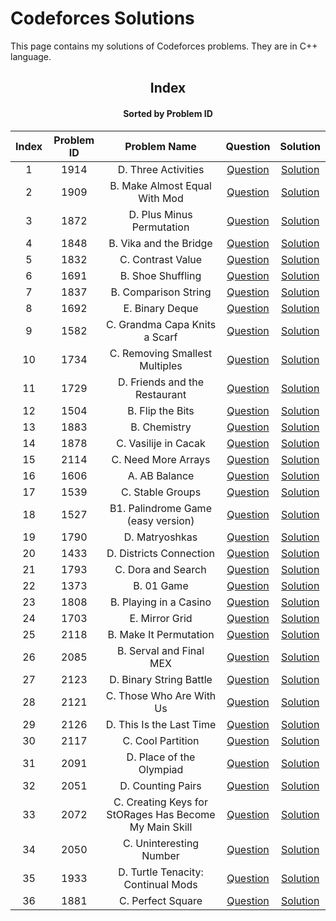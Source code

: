 # Codeforces Solutions

This page contains my solutions of Codeforces problems. They are in C++ language.  


<div align="center">

## Index 
#### Sorted by Problem ID 
|  Index  | Problem ID | Problem Name | Question | Solution |
| :-----: |  :--------: | :----------: | :------: | :------: |
| 1 | 1914 | D. Three Activities | [Question](https://codeforces.com/problemset/problem/1914/D) | [Solution](https://github.com/neharvard/CodeForces/blob/main/Codes/1914%20D.%20Three%20Activities.cpp)
| 2 | 1909 | B. Make Almost Equal With Mod | [Question](https://codeforces.com/problemset/problem/1909/B) | [Solution](https://github.com/neharvard/CodeForces/blob/main/Codes/1909%20B.%20Make%20Almost%20Equal%20With%20Mod.cpp)
| 3 | 1872 | D. Plus Minus Permutation | [Question](https://codeforces.com/problemset/problem/1872/D) | [Solution](https://github.com/neharvard/CodeForces/blob/main/Codes/1872%20D.%20Plus%20Minus%20Permutation.cpp)
| 4 | 1848 | B. Vika and the Bridge | [Question](https://codeforces.com/problemset/problem/1848/B) | [Solution](https://github.com/neharvard/CodeForces/blob/main/Codes/1848%20B.%20Vika%20and%20the%20Bridge.cpp)
| 5 | 1832 | C. Contrast Value | [Question](https://codeforces.com/problemset/problem/1832/C) | [Solution](https://github.com/neharvard/CodeForces/blob/main/Codes/1832%20C.%20Contrast%20Value.cpp)
| 6 | 1691 | B. Shoe Shuffling | [Question](https://codeforces.com/problemset/problem/1691/B) | [Solution](https://github.com/neharvard/CodeForces/blob/main/1691%20B.%20Shoe%20Shuffling.cpp)
| 7 | 1837 | B. Comparison String | [Question](https://codeforces.com/problemset/problem/1837/B) | [Solution](https://github.com/neharvard/CodeForces/blob/main/1837%20B.%20Comparison%20String.cpp)
| 8 | 1692 | E. Binary Deque | [Question](https://codeforces.com/contest/1692/problem/E) | [Solution](https://github.com/neharvard/CodeForces/blob/main/1692%20E.%20Binary%20Deque.cpp)
| 9 | 1582 | C. Grandma Capa Knits a Scarf | [Question](https://codeforces.com/problemset/problem/1582/C) | [Solution](https://github.com/neharvard/CodeForces/blob/main/1582%20C.%20Grandma%20Capa%20Knits%20a%20Scarf.cpp)
| 10 | 1734 | C. Removing Smallest Multiples | [Question](https://codeforces.com/problemset/problem/1734/C) | [Solution](https://github.com/neharvard/CodeForces/blob/main/1734%20C.%20Removing%20Smallest%20Multiples.cpp)
| 11 | 1729 | D. Friends and the Restaurant | [Question](https://codeforces.com/problemset/problem/1729/D) | [Solution](https://github.com/neharvard/CodeForces/blob/main/1729%20D.%20Friends%20and%20the%20Restaurant.cpp)
| 12 | 1504 | B. Flip the Bits | [Question](https://codeforces.com/contest/1504/problem/B) | [Solution](https://github.com/neharvard/CodeForces/blob/main/1504%20B.%20Flip%20the%20Bits.cpp)
| 13 | 1883 | B. Chemistry | [Question](https://codeforces.com/problemset/problem/1883/B) | [Solution](https://github.com/neharvard/CodeForces/blob/main/1883%20B.%20Chemistry.cpp)
| 14 | 1878 | C. Vasilije in Cacak | [Question](https://codeforces.com/problemset/problem/1878/C) | [Solution](https://github.com/neharvard/CodeForces/blob/main/1878%20C.%20Vasilije%20in%20Cacak.cpp)
| 15 | 2114 | C. Need More Arrays | [Question](https://codeforces.com/contest/2114/problem/C) | [Solution](https://github.com/neharvard/CodeForces/blob/main/2114%20C.%20Need%20More%20Arrays.cpp)
| 16 | 1606 | A. AB Balance | [Question](https://codeforces.com/contest/1606/problem/A) | [Solution](https://github.com/neharvard/CodeForces/blob/main/1606%20A.%20AB%20Balance.cpp)
| 17 | 1539 | C. Stable Groups | [Question](https://codeforces.com/problemset/problem/1539/C) | [Solution](https://github.com/neharvard/CodeForces/blob/main/1539%20C.%20Stable%20Groups.cpp)
| 18 | 1527 | B1. Palindrome Game (easy version) | [Question](https://codeforces.com/problemset/problem/1527/B1) | [Solution](https://github.com/neharvard/CodeForces/blob/main/1527%20B1.%20Palindrome%20Game%20(easy%20version).cpp)
| 19 | 1790 | D. Matryoshkas | [Question](https://codeforces.com/problemset/problem/1790/D) | [Solution](https://github.com/neharvard/CodeForces/blob/main/1790%20D.%20Matryoshkas.cpp)
| 20 | 1433 | D. Districts Connection | [Question](https://codeforces.com/problemset/problem/1433/D) | [Solution](https://github.com/neharvard/CodeForces/blob/main/1433%20D.%20Districts%20Connection.cpp)
| 21 | 1793 | C. Dora and Search | [Question](https://codeforces.com/problemset/problem/1793/C) | [Solution](https://github.com/neharvard/CodeForces/blob/main/1793%20C.%20Dora%20and%20Search.cpp)
| 22 | 1373 | B. 01 Game | [Question](https://codeforces.com/problemset/problem/1373/B) | [Solution](https://github.com/neharvard/CodeForces/blob/main/1373%20B.%2001%20Game.cpp)
| 23 | 1808 | B. Playing in a Casino | [Question](https://codeforces.com/problemset/problem/1808/B) | [Solution](https://github.com/neharvard/CodeForces/blob/main/1808%20B.%20Playing%20in%20a%20Casino.cpp)
| 24 | 1703 | E. Mirror Grid | [Question](https://codeforces.com/problemset/problem/1703/E) | [Solution](https://github.com/neharvard/CodeForces/blob/main/1703%20E.%20Mirror%20Grid.cpp)
| 25 | 2118 | B. Make It Permutation | [Question](https://codeforces.com/contest/2118/problem/B) | [Solution](https://github.com/neharvard/CodeForces/blob/main/2118%20B.%20Make%20It%20Permutation.cpp)
| 26 | 2085 | B. Serval and Final MEX | [Question](https://codeforces.com/contest/2085/problem/B) | [Solution](https://github.com/neharvard/CodeForces/blob/main/2085%20B.%20Serval%20and%20Final%20MEX.cpp)
| 27 | 2123 | D. Binary String Battle | [Question](https://codeforces.com/contest/2123/problem/D) | [Solution](https://github.com/neharvard/CodeForces/blob/main/2123%20D.%20Binary%20String%20Battle.cpp)
| 28 | 2121 | C. Those Who Are With Us | [Question](https://codeforces.com/contest/2121/problem/C) | [Solution](https://github.com/neharvard/CodeForces/blob/main/2121%20C.%20Those%20Who%20Are%20With%20Us.cpp)
| 29 | 2126 | D. This Is the Last Time | [Question](https://codeforces.com/contest/2126/problem/D) | [Solution](https://github.com/neharvard/CodeForces/blob/main/2126%20D.%20This%20Is%20the%20Last%20Time.cpp)
| 30 | 2117 | C. Cool Partition | [Question](https://codeforces.com/contest/2117/problem/C) | [Solution](https://github.com/neharvard/CodeForces/blob/main/2117%20C.%20Cool%20Partition.cpp)
| 31 | 2091 | D. Place of the Olympiad | [Question](https://codeforces.com/contest/2091/problem/D) | [Solution](https://github.com/neharvard/CodeForces/blob/main/2091%20D.%20Place%20of%20the%20Olympiad.cpp)
| 32 | 2051 | D. Counting Pairs | [Question](https://codeforces.com/contest/2051/problem/D) | [Solution](https://github.com/neharvard/CodeForces/blob/main/2051%20D.%20Counting%20Pairs.cpp)
| 33 | 2072 | C. Creating Keys for StORages Has Become My Main Skill | [Question](https://codeforces.com/contest/2072/problem/C) | [Solution](https://github.com/neharvard/CodeForces/blob/main/2072%20C.%20Creating%20Keys%20for%20StORages%20Has%20Become%20My%20Main%20Skill.cpp)
| 34 | 2050 | C. Uninteresting Number | [Question](https://codeforces.com/contest/2050/problem/C) | [Solution](https://github.com/neharvard/CodeForces/blob/main/2050%20C.%20Uninteresting%20Number.cpp)
| 35 | 1933 | D. Turtle Tenacity: Continual Mods | [Question](https://codeforces.com/contest/1933/problem/D) | [Solution](https://github.com/neharvard/CodeForces/blob/main/1933%20D.%20Turtle%20Tenacity%3A%20Continual%20Mods.cpp)
| 36 | 1881 | C. Perfect Square | [Question](https://codeforces.com/contest/1881/problem/C) | [Solution](https://github.com/neharvard/CodeForces/blob/main/1881%20C.%20Perfect%20Square.cpp)

